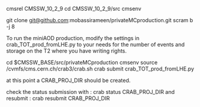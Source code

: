 cmsrel CMSSW_10_2_9
cd CMSSW_10_2_9/src
cmsenv


git clone git@github.com:mobassirameen/privateMCproduction.git
scram b -j 8

To run the miniAOD production, modify the settings in crab_TOT_prod_fromLHE.py to your needs for the number of events and storage on the T2 where you have writing rights.

cd $CMSSW_BASE/src/privateMCproduction
cmsenv
source /cvmfs/cms.cern.ch/crab3/crab.sh
crab submit crab_TOT_prod_fromLHE.py

at this point a CRAB_PROJ_DIR should be created.

check the status submission with : crab status CRAB_PROJ_DIR and resubmit : crab resubmit CRAB_PROJ_DIR
